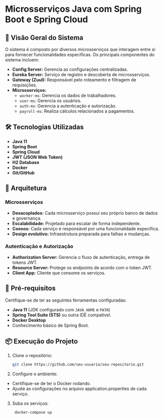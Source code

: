# Microsserviços Java com Spring Boot e Spring Cloud

## 🚀 Visão Geral do Sistema

O sistema é composto por diversos microsserviços que interagem entre si para fornecer funcionalidades específicas. Os principais componentes do sistema incluem:

- **Config Server:** Gerencia as configurações centralizadas.
- **Eureka Server:** Serviço de registro e descoberta de microsserviços.
- **Gateway (Zuul):** Responsável pelo roteamento e filtragem de requisições.
- **Microsserviços:** 
  - `worker-ms`: Gerencia os dados de trabalhadores.
  - `user-ms`: Gerencia os usuários.
  - `auth-ms`: Gerencia a autenticação e autorização.
  - `payroll-ms`: Realiza cálculos relacionados a pagamentos.

## 🛠️ Tecnologias Utilizadas

- **Java 11**
- **Spring Boot**
- **Spring Cloud**
- **JWT (JSON Web Token)**
- **H2 Database**
- **Docker**
- **Git/GitHub**

## 📐 Arquitetura

### Microsserviços

- **Desacoplados:** Cada microsserviço possui seu próprio banco de dados e governança.
- **Escalabilidade:** Projetado para escalar de forma independente.
- **Coesos:** Cada serviço é responsável por uma funcionalidade específica.
- **Design evolutivo:** Infraestrutura preparada para falhas e mudanças.

### Autenticação e Autorização

- **Authorization Server:** Gerencia o fluxo de autenticação, entrega de tokens JWT.
- **Resource Server:** Protege os endpoints de acordo com o token JWT.
- **Client App:** Cliente que consome os serviços.

## 📝 Pré-requisitos

Certifique-se de ter as seguintes ferramentas configuradas:

- **Java 11** (JDK configurado com `JAVA_HOME` e `PATH`)
- **Spring Tool Suite (STS)** ou outra IDE compatível.
- **Docker Desktop**
- Conhecimento básico de Spring Boot.

## 📦 Execução do Projeto

1. Clone o repositório:
   ```bash
   git clone https://github.com/seu-usuario/seu-repositorio.git

2. Configure o ambiente:
  - Certifique-se de ter o Docker rodando.
  - Ajuste as configurações no arquivo application.properties de cada serviço.
3. Suba os serviços:
   ```bash
    docker-compose up
